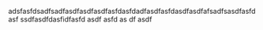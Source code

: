 adsfasfdsadfsadfasdfasdfasdfasfdasfdadfasdfasfdasdfasdfafsadfsasdfasfdasf
ssdfasdfdasfidfasfd
asdf
asfd
as
df
asdf
